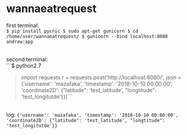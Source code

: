 # wannaeatrequest

first terminal:
<br>```$ pip install pycnic
$ sudo apt-get gunicorn
$ cd /home/user/wannaeatrequest/
$ gunicorn --bind localhost:8080 andrew:app```

<br>second terminal:
<br>```$ python2.7
> import requests
> r = requests.post('http://localhost:8080/', json = {'username': 'mazafaka', 'timestamp': '2018-10-10 00:00:00', 'coordinate2D': {"latitude": 'test_latitude', "longtitude": 'test_longitutde'}})```

<br>log:
```{'username': 'mazafaka', 'timestamp': '2018-10-10 00:00:00', 'coordinate2D': {"latitude": 'test_latitude', "longtitude": 'test_longitutde'}}```

